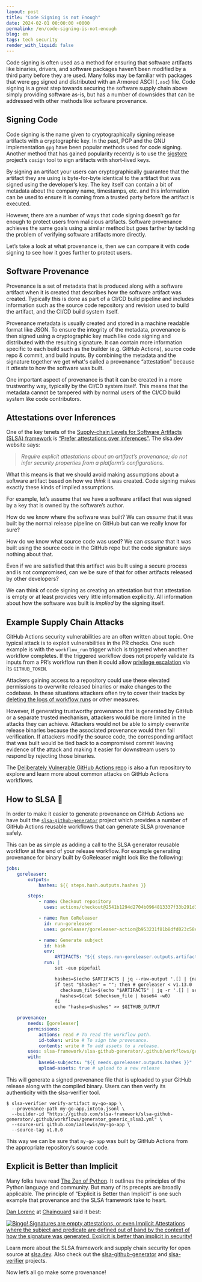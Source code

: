 ```yaml
---
layout: post
title: "Code Signing is not Enough"
date: 2024-02-01 00:00:00 +0000
permalink: /en/code-signing-is-not-enough
blog: en
tags: tech security
render_with_liquid: false
---
```


Code signing is often used as a method for ensuring that software artifacts
like binaries, drivers, and software packages haven’t been modified by a third
party before they are used. Many folks may be familiar with packages that were
`gpg` signed and distributed with an Armored ASCII (`.asc`) file. Code signing
is a great step towards securing the software supply chain above simply
providing software as-is, but has a number of downsides that can be addressed
with other methods like software provenance.

## Signing Code

Code signing is the name given to cryptographically signing release artifacts
with a cryptographic key. In the past, PGP and the GNU implementation `gpg`
have been popular methods used for code signing. Another method that has gained
popularity recently is to use the [sigstore](https://www.sigstore.dev/)
project’s `cosign` tool to sign artifacts with short-lived keys.

By signing an artifact your users can cryptographically guarantee that the
artifact they are using is byte-for-byte identical to the artifact that was
signed using the developer’s key. The key itself can contain a bit of metadata
about the company name, timestamps, etc. and this information can be used to
ensure it is coming from a trusted party before the artifact is executed.

However, there are a number of ways that code signing doesn’t go far enough to
protect users from malicious artifacts. Software provenance achieves the same
goals using a similar method but goes farther by tackling the problem of
verifying software artifacts more directly.

Let’s take a look at what provenance is, then we can compare it with code
signing to see how it goes further to protect users.

## Software Provenance

Provenance is a set of metadata that is produced along with a software artifact
when it is created that describes how the software artifact was created.
Typically this is done as part of a CI/CD build pipeline and includes
information such as the source code repository and revision used to build the
artifact, and the CI/CD build system itself.

Provenance metadata is usually created and stored in a machine readable format
like JSON. To ensure the integrity of the metadata, provenance is then signed
using a cryptographic key much like code signing and distributed with the
resulting signature. It can contain more information specific to each build
such as the builder (e.g. GitHub Actions), source code repo & commit, and build
inputs. By combining the metadata and the signature together we get what's
called a provenance “attestation” because it _attests_ to how the software was
built.

One important aspect of provenance is that it can be created in a more
trustworthy way, typically by the CI/CD system itself. This means that the
metadata cannot be tampered with by normal users of the CI/CD build system like
code contributors.

## Attestations over Inferences

One of the key tenets of the [Supply-chain Levels for Software Artifacts (SLSA)
framework](https://slsa.dev/) is [“Prefer attestations over
inferences”](https://slsa.dev/spec/v1.0/principles#prefer-attestations-over-inferences).
The slsa.dev website says:

> _Require explicit attestations about an artifact’s provenance; do not infer
> security properties from a platform’s configurations._

What this means is that we should avoid making assumptions about a software
artifact based on how we _think_ it was created. Code signing makes exactly
these kinds of implied assumptions.

For example, let’s assume that we have a software artifact that was signed by a
key that is owned by the software’s author.

How do we know where the software was built? We can _assume_ that it was built
by the normal release pipeline on GitHub but can we really know for sure?

How do we know what source code was used? We can _assume_ that it was built
using the source code in the GitHub repo but the code signature says nothing
about that.

Even if we are satisfied that this artifact was built using a secure process
and is not compromised, can we be sure of that for other artifacts released by
other developers?

We can think of code signing as creating an attestation but that attestation is
empty or at least provides very little information explicitly. All information
about how the software was built is _implied_ by the signing itself.

## Example Supply Chain Attacks

GitHub Actions security vulnerabilities are an often written about topic. One
typical attack is to exploit vulnerabilities in the PR checks. One such example
is with the `workflow_run` trigger which is triggered when another workflow
completes. If the triggered workflow does not properly validate its inputs from
a PR’s workflow run then it could allow [privilege
escalation](https://www.legitsecurity.com/blog/github-privilege-escalation-vulnerability)
via its `GITHUB_TOKEN`.

Attackers gaining access to a repository could use these elevated permissions
to overwrite released binaries or make changes to the codebase. In these
situations attackers often try to cover their tracks by
[deleting the logs of workflow runs](https://adnanthekhan.com/2023/12/20/one-supply-chain-attack-to-rule-them-all/?utm_source=pocket_saves)
or other measures.

However, if generating trustworthy provenance that is generated by GitHub or a
separate trusted mechanism, attackers would be more limited in the attacks they
can achieve. Attackers would not be able to simply overwrite release binaries
because the associated provenance would then fail verification. If attackers
modify the source code, the corresponding artifact that was built would be tied
back to a compromised commit leaving evidence of the attack and making it
easier for downstream users to respond by rejecting those binaries.

The [Deliberately Vulnerable GitHub Actions
repo](https://github.com/step-security/github-actions-goat) is also a fun
repository to explore and learn more about common attacks on GitHub Actions
workflows.

## How to SLSA 💃

In order to make it easier to generate provenance on GitHub Actions we have
built the
[`slsa-github-generator`](https://github.com/slsa-framework/slsa-github-generator/tree/main)
project which provides a number of GitHub Actions reusable workflows that can
generate SLSA provenance safely.

This can be as simple as adding a call to the SLSA generator reusable workflow
at the end of your release workflow. For example generating provenance for
binary built by GoReleaser might look like the following:

```yaml
jobs:
    goreleaser:
        outputs:
            hashes: ${{ steps.hash.outputs.hashes }}

        steps:
            - name: Checkout repository
              uses: actions/checkout@2541b1294d2704b0964813337f33b291d3f8596b # tag=v3

            - name: Run GoReleaser
              id: run-goreleaser
              uses: goreleaser/goreleaser-action@b953231f81b8dfd023c58e0854a721e35037f28b # tag=v3

            - name: Generate subject
              id: hash
              env:
                  ARTIFACTS: "${{ steps.run-goreleaser.outputs.artifacts }}"
              run: |
                  set -euo pipefail

                  hashes=$(echo $ARTIFACTS | jq --raw-output '.[] | {name, "digest": (.extra.Digest // .extra.Checksum)} | select(.digest) | {digest} + {name} | join("  ") | sub("^sha256:";"")' | base64 -w0)
                  if test "$hashes" = ""; then # goreleaser < v1.13.0
                    checksum_file=$(echo "$ARTIFACTS" | jq -r '.[] | select (.type=="Checksum") | .path')
                    hashes=$(cat $checksum_file | base64 -w0)
                  fi
                  echo "hashes=$hashes" >> $GITHUB_OUTPUT

    provenance:
        needs: [goreleaser]
        permissions:
            actions: read # To read the workflow path.
            id-token: write # To sign the provenance.
            contents: write # To add assets to a release.
        uses: slsa-framework/slsa-github-generator/.github/workflows/generator_generic_slsa3.yml@v1.9.0
        with:
            base64-subjects: "${{ needs.goreleaser.outputs.hashes }}"
            upload-assets: true # upload to a new release
```

This will generate a signed provenance file that is uploaded to your GitHub
release along with the compiled binary. Users can then verify its authenticity
with the slsa-verifier tool.

```shell
$ slsa-verifier verify-artifact my-go-app \
  --provenance-path my-go-app.intoto.jsonl \
  --builder-id "https://github.com/slsa-framework/slsa-github-generator/.github/workflows/generator_generic_slsa3.yml" \
  --source-uri github.com/ianlewis/my-go-app \
  --source-tag v1.0.0
```

This way we can be sure that `my-go-app` was built by GitHub Actions from the
appropriate repository’s source code.

## Explicit is Better than Implicit

Many folks have read [The Zen of Python](https://peps.python.org/pep-0020/). It
outlines the principles of the Python language and community. But many of its
precepts are broadly applicable. The principle of “Explicit is Better than
Implicit” is one such example that provenance and the SLSA framework take to
heart.

[Dan Lorenc](https://twitter.com/lorenc_dan) at
[Chainguard](https://www.chainguard.dev/) said it best:

[![Bingo! Signatures are empty attestations, or even Implicit Attestations where the subject and predicate are defined out of band by the context of how the signature was generated. Explicit is better than implicit in security!](/assets/images/2024-02-01-code-signing-is-not-enough/6dGDemchbsY5Yj9.png "image_tooltip")](https://twitter.com/lorenc_dan/status/1720818749102575710)

Learn more about the SLSA framework and supply chain security for open source
at [slsa.dev](https://slsa.dev). Also check out the
[slsa-github-generator](https://github.com/slsa-framework/slsa-github-generator)
and [slsa-verifier](https://github.com/slsa-framework/slsa-verifier) projects.

Now let’s all go make some provenance!
